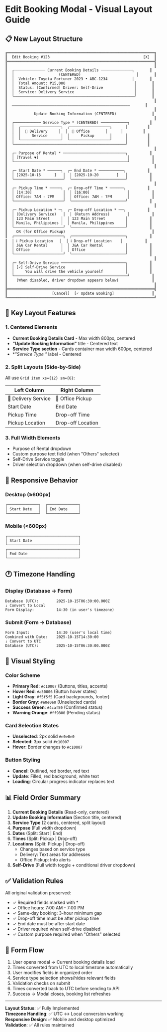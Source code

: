 # Edit Booking Modal - Visual Layout Guide

## 📋 New Layout Structure

```
╔══════════════════════════════════════════════════════════════════╗
║  Edit Booking #123                                          [X]  ║
╠══════════════════════════════════════════════════════════════════╣
║                                                                  ║
║  ┌────────────── Current Booking Details ──────────────┐       ║
║  │                    (CENTERED)                         │       ║
║  │  Vehicle: Toyota Fortuner 2023 • ABC-1234           │       ║
║  │  Total Amount: ₱15,000                               │       ║
║  │  Status: [Confirmed] Driver: Self-Drive              │       ║
║  │  Service: Delivery Service                           │       ║
║  └──────────────────────────────────────────────────────┘       ║
║                                                                  ║
║  ━━━━━━━━━━━━━━━━━━━━━━━━━━━━━━━━━━━━━━━━━━━━━━━━━━━━━       ║
║                                                                  ║
║            Update Booking Information (CENTERED)                ║
║                                                                  ║
║  ┌──────────── Service Type * (CENTERED) ────────────┐         ║
║  │  ┌──────────────────┐  ┌──────────────────┐      │         ║
║  │  │  🚚 Delivery     │  │  🏢 Office       │      │         ║
║  │  │     Service      │  │     Pickup       │      │         ║
║  │  └──────────────────┘  └──────────────────┘      │         ║
║  └──────────────────────────────────────────────────┘         ║
║                                                                  ║
║  ┌─ Purpose of Rental * ────────────────────────────┐          ║
║  │ [Travel ▼]                                        │          ║
║  └───────────────────────────────────────────────────┘          ║
║                                                                  ║
║  ┌─ Start Date * ──────┐  ┌─ End Date * ───────────┐          ║
║  │ [2025-10-15      ]   │  │ [2025-10-20        ]   │          ║
║  └──────────────────────┘  └────────────────────────┘          ║
║                                                                  ║
║  ┌─ Pickup Time * ─────┐  ┌─ Drop-off Time * ──────┐          ║
║  │ [14:30]              │  │ [16:00]                 │          ║
║  │ Office: 7AM - 7PM    │  │ Office: 7AM - 7PM       │          ║
║  └──────────────────────┘  └────────────────────────┘          ║
║                                                                  ║
║  ┌─ Pickup Location * ─┐  ┌─ Drop-off Location * ──┐          ║
║  │ (Delivery Service)   │  │ (Return Address)        │          ║
║  │ 123 Main Street     │  │ 123 Main Street         │          ║
║  │ Manila, Philippines │  │ Manila, Philippines     │          ║
║  └──────────────────────┘  └────────────────────────┘          ║
║    OR (for Office Pickup)                                       ║
║  ┌──────────────────────┐  ┌────────────────────────┐          ║
║  │ ℹ️ Pickup Location   │  │ ℹ️ Drop-off Location    │          ║
║  │ J&A Car Rental      │  │ J&A Car Rental          │          ║
║  │ Office              │  │ Office                  │          ║
║  └──────────────────────┘  └────────────────────────┘          ║
║                                                                  ║
║  ┌─ Self-Drive Service ─────────────────────────────┐          ║
║  │ [✓] Self-Drive Service                           │          ║
║  │     You will drive the vehicle yourself          │          ║
║  └───────────────────────────────────────────────────┘          ║
║    (When disabled, driver dropdown appears below)               ║
║                                                                  ║
╠══════════════════════════════════════════════════════════════════╣
║                    [Cancel]  [✓ Update Booking]                 ║
╚══════════════════════════════════════════════════════════════════╝
```

## 🎯 Key Layout Features

### 1. Centered Elements
- **Current Booking Details Card** - Max width 800px, centered
- **"Update Booking Information"** title - Centered text
- **Service Type section** - Cards container max width 600px, centered
- **"Service Type *"** label - Centered

### 2. Split Layouts (Side-by-Side)
All use `Grid item xs={12} sm={6}`:

| Left Column | Right Column |
|------------|--------------|
| 🚚 Delivery Service | 🏢 Office Pickup |
| Start Date | End Date |
| Pickup Time | Drop-off Time |
| Pickup Location | Drop-off Location |

### 3. Full Width Elements
- Purpose of Rental dropdown
- Custom purpose text field (when "Others" selected)
- Self-Drive Service toggle
- Driver selection dropdown (when self-drive disabled)

## 📱 Responsive Behavior

### Desktop (≥600px)
```
┌──────────────┐  ┌──────────────┐
│ Start Date   │  │ End Date     │
└──────────────┘  └──────────────┘
```

### Mobile (<600px)
```
┌────────────────────────────────┐
│ Start Date                     │
└────────────────────────────────┘
┌────────────────────────────────┐
│ End Date                       │
└────────────────────────────────┘
```

## 🕐 Timezone Handling

### Display (Database → Form)
```
Database (UTC):        2025-10-15T06:30:00.000Z
↓ Convert to Local
Form Display:          14:30 (in user's timezone)
```

### Submit (Form → Database)
```
Form Input:            14:30 (user's local time)
Combined with Date:    2025-10-15T14:30:00
↓ Convert to UTC
Database (UTC):        2025-10-15T06:30:00.000Z
```

## 🎨 Visual Styling

### Color Scheme
- **Primary Red**: `#c10007` (Buttons, titles, accents)
- **Hover Red**: `#a50006` (Button hover states)
- **Light Gray**: `#f5f5f5` (Card backgrounds, footer)
- **Border Gray**: `#e0e0e0` (Unselected cards)
- **Success Green**: `#4caf50` (Confirmed status)
- **Warning Orange**: `#ff9800` (Pending status)

### Card Selection States
- **Unselected**: 2px solid `#e0e0e0`
- **Selected**: 3px solid `#c10007`
- **Hover**: Border changes to `#c10007`

### Button Styling
- **Cancel**: Outlined, red border, red text
- **Update**: Filled, red background, white text
- **Loading**: Circular progress indicator replaces text

## 📊 Field Order Summary

1. **Current Booking Details** (Read-only, centered)
2. **Update Booking Information** (Section title, centered)
3. **Service Type** (2 cards, centered, split layout)
4. **Purpose** (Full width dropdown)
5. **Dates** (Split: Start | End)
6. **Times** (Split: Pickup | Drop-off)
7. **Locations** (Split: Pickup | Drop-off)
   - Changes based on service type
   - Delivery: Text areas for addresses
   - Office Pickup: Info alerts
8. **Self-Drive** (Full width toggle + conditional driver dropdown)

## ✅ Validation Rules

All original validation preserved:
- ✓ Required fields marked with *
- ✓ Office hours: 7:00 AM - 7:00 PM
- ✓ Same-day booking: 3-hour minimum gap
- ✓ Drop-off time must be after pickup time
- ✓ End date must be after start date
- ✓ Driver required when self-drive disabled
- ✓ Custom purpose required when "Others" selected

## 🔄 Form Flow

1. User opens modal → Current booking details load
2. Times converted from UTC to local timezone automatically
3. User modifies fields in organized order
4. Service type selection shows/hides relevant fields
5. Validation checks on submit
6. Times converted back to UTC before sending to API
7. Success → Modal closes, booking list refreshes

---

**Layout Status**: ✅ Fully Implemented  
**Timezone Handling**: ✅ UTC ↔ Local conversion working  
**Responsive Design**: ✅ Mobile and desktop optimized  
**Validation**: ✅ All rules maintained
